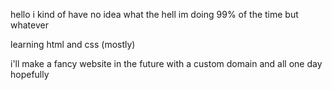 hello i kind of have no idea what the hell im doing 99% of the time but whatever 

learning html and css (mostly)

i'll make a fancy website in the future with a custom domain and all one day hopefully
